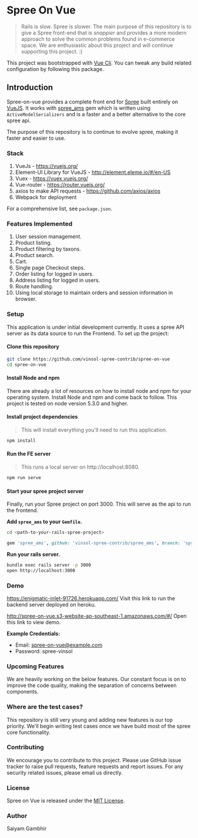 # Spree On Vue

> Rails is slow. Spree is slower. The main purpose of this repository is to give a Spree front-end that is _snappier_ and provides a more modern approach to solve the common problems found in e-commerce space. We are enthusiastic about this project and will continue supporting this project. :)

This project was bootstrapped with [Vue Cli](https://cli.vuejs.org/). You can tweak any build related configuration by following this package.

## Introduction

Spree-on-vue provides a complete front end for [Spree](https://github.com/spree/spree) built entirely on [VueJS](https://vuejs.org/). It works with [spree_ams](https://github.com/vinsol/spree_ams) gem which is written using `ActiveModelSerializers` and is a faster and a better alternative to the core spree api.

The purpose of this repository is to continue to evolve spree, making it faster and easier to use.

### Stack

1. VueJs - https://vuejs.org/
2. Element-UI Library for VueJS - http://element.eleme.io/#/en-US
2. Vuex - https://vuex.vuejs.org/
3. Vue-router - https://router.vuejs.org/
4. axios to make API requests - https://github.com/axios/axios
5. Webpack for deployment 

For a comprehensive list, see `package.json`.

### Features Implemented

1. User session management.
2. Product listing.
4. Product filtering by taxons.
5. Product search.
6. Cart.
7. Single page Checkout steps.
8. Order listing for logged in users.
9. Address listing for logged in users.
9. Route handling.
10. Using local storage to maintain orders and session information in browser.

### Setup

This application is under initial development currently. It uses a spree API server as its data source to run the Frontend. To set up the project:

#### Clone this repository
```sh
git clone https://github.com/vinsol-spree-contrib/spree-on-vue
cd spree-on-vue
```

#### Install Node and npm
There are already a lot of resources on how to install node and npm for your operating system. Install Node and npm and come back to follow. This project is tested on node version 5.3.0 and higher.

#### Install project dependencies
> This will install everything you'll need to run this application.
``` sh
npm install
```

#### Run the FE server
> This runs a local server on http://localhost:8080.
```sh
npm run serve
```

#### Start your spree project server
Finally, run your Spree project on port 3000. This will serve as the api to run the frontend.

**Add `spree_ams` to your `Gemfile`.**
``` sh
cd <path-to-your-rails-spree-project>
```
``` ruby
gem 'spree_ams', github: 'vinsol-spree-contrib/spree_ams', branch: 'spree_on_vue'
```

**Run your rails server.**
```sh
bundle exec rails server -p 3000
open http://localhost:3000
```

### Demo
https://enigmatic-inlet-91726.herokuapp.com/ Visit this link to run the backend server deployed on heroku.

http://spree-on-vue.s3-website-ap-southeast-1.amazonaws.com/#/ Open this link to view demo.

**Example Credentials:**
- Email: spree-on-vue@example.com
- Password: spree-vinsol

### Upcoming Features
We are heavily working on the below features. Our constant focus is on to improve the code quality, making the separation of concerns between components.

### Where are the test cases?

This repository is still very young and adding new features is our top priority. We'll begin writing test cases once we have build most of the spree core functionality.

### Contributing
We encourage you to contribute to this project. Please use GitHub issue tracker to raise pull requests, feature requests and report issues. For any security related issues, please email us directly.


### License
Spree on Vue is released under the [MIT License](http://www.opensource.org/licenses/MIT).


### Author
Saiyam Gambhir
